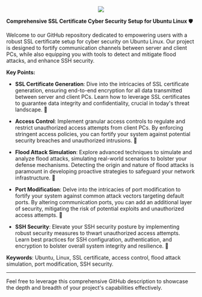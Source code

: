 <div align="center">
	<img src="https://github.com/SakiAlAmin01/Cyber_Security-SSL-Certificate-Create-/assets/168888187/3cac86fb-ae97-4bf7-831b-5eff9dda3410">
</div>

**Comprehensive SSL Certificate Cyber Security Setup for Ubuntu Linux** 🛡️

Welcome to our GitHub repository dedicated to empowering users with a robust SSL certificate setup for cyber security on Ubuntu Linux. Our project is designed to fortify communication channels between server and client PCs, while also equipping you with tools to detect and mitigate flood attacks, and enhance SSH security.

**Key Points:**

- **SSL Certificate Generation**: Dive into the intricacies of SSL certificate generation, ensuring end-to-end encryption for all data transmitted between server and client PCs. Learn how to leverage SSL certificates to guarantee data integrity and confidentiality, crucial in today's threat landscape. 🔐

- **Access Control**: Implement granular access controls to regulate and restrict unauthorized access attempts from client PCs. By enforcing stringent access policies, you can fortify your system against potential security breaches and unauthorized intrusions. 🚫

- **Flood Attack Simulation**: Explore advanced techniques to simulate and analyze flood attacks, simulating real-world scenarios to bolster your defense mechanisms. Detecting the origin and nature of flood attacks is paramount in developing proactive strategies to safeguard your network infrastructure. 🌊

- **Port Modification**: Delve into the intricacies of port modification to fortify your system against common attack vectors targeting default ports. By altering communication ports, you can add an additional layer of security, mitigating the risk of potential exploits and unauthorized access attempts. 🛑

- **SSH Security**: Elevate your SSH security posture by implementing robust security measures to thwart unauthorized access attempts. Learn best practices for SSH configuration, authentication, and encryption to bolster overall system integrity and resilience. 🔑

**Keywords**: Ubuntu, Linux, SSL certificate, access control, flood attack simulation, port modification, SSH security.

---

Feel free to leverage this comprehensive GitHub description to showcase the depth and breadth of your project's capabilities effectively.
